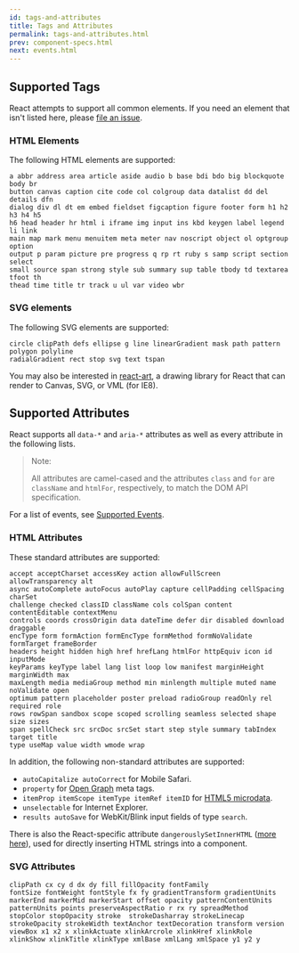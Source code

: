 ```yaml
---
id: tags-and-attributes
title: Tags and Attributes
permalink: tags-and-attributes.html
prev: component-specs.html
next: events.html
---
```


## Supported Tags

React attempts to support all common elements. If you need an element that isn't listed here, please [file an issue](https://github.com/facebook/react/issues/new).

### HTML Elements

The following HTML elements are supported:

```
a abbr address area article aside audio b base bdi bdo big blockquote body br
button canvas caption cite code col colgroup data datalist dd del details dfn
dialog div dl dt em embed fieldset figcaption figure footer form h1 h2 h3 h4 h5
h6 head header hr html i iframe img input ins kbd keygen label legend li link
main map mark menu menuitem meta meter nav noscript object ol optgroup option
output p param picture pre progress q rp rt ruby s samp script section select
small source span strong style sub summary sup table tbody td textarea tfoot th
thead time title tr track u ul var video wbr
```

### SVG elements

The following SVG elements are supported:

```
circle clipPath defs ellipse g line linearGradient mask path pattern polygon polyline
radialGradient rect stop svg text tspan
```

You may also be interested in [react-art](https://github.com/facebook/react-art), a drawing library for React that can render to Canvas, SVG, or VML (for IE8).


## Supported Attributes

React supports all `data-*` and `aria-*` attributes as well as every attribute in the following lists.

> Note:
>
> All attributes are camel-cased and the attributes `class` and `for` are `className` and `htmlFor`, respectively, to match the DOM API specification.

For a list of events, see [Supported Events](/react/docs/events.html).

### HTML Attributes

These standard attributes are supported:

```
accept acceptCharset accessKey action allowFullScreen allowTransparency alt
async autoComplete autoFocus autoPlay capture cellPadding cellSpacing charSet
challenge checked classID className cols colSpan content contentEditable contextMenu
controls coords crossOrigin data dateTime defer dir disabled download draggable
encType form formAction formEncType formMethod formNoValidate formTarget frameBorder
headers height hidden high href hrefLang htmlFor httpEquiv icon id inputMode
keyParams keyType label lang list loop low manifest marginHeight marginWidth max
maxLength media mediaGroup method min minlength multiple muted name noValidate open
optimum pattern placeholder poster preload radioGroup readOnly rel required role
rows rowSpan sandbox scope scoped scrolling seamless selected shape size sizes
span spellCheck src srcDoc srcSet start step style summary tabIndex target title
type useMap value width wmode wrap
```

In addition, the following non-standard attributes are supported:

- `autoCapitalize autoCorrect` for Mobile Safari.
- `property` for [Open Graph](http://ogp.me/) meta tags.
- `itemProp itemScope itemType itemRef itemID` for [HTML5 microdata](http://schema.org/docs/gs.html).
- `unselectable` for Internet Explorer.
- `results autoSave` for WebKit/Blink input fields of type `search`.

There is also the React-specific attribute `dangerouslySetInnerHTML` ([more here](/react/docs/special-non-dom-attributes.html)), used for directly inserting HTML strings into a component.

### SVG Attributes

```
clipPath cx cy d dx dy fill fillOpacity fontFamily
fontSize fontWeight fontStyle fx fy gradientTransform gradientUnits 
markerEnd markerMid markerStart offset opacity patternContentUnits
patternUnits points preserveAspectRatio r rx ry spreadMethod
stopColor stopOpacity stroke  strokeDasharray strokeLinecap
strokeOpacity strokeWidth textAnchor textDecoration transform version
viewBox x1 x2 x xlinkActuate xlinkArcrole xlinkHref xlinkRole
xlinkShow xlinkTitle xlinkType xmlBase xmlLang xmlSpace y1 y2 y
```
